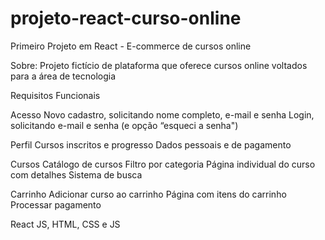 # projeto-react-curso-online
 Primeiro Projeto em React -  E-commerce de cursos online

Sobre: 
Projeto fictício de plataforma que oferece cursos online voltados para a área de tecnologia


Requisitos Funcionais

Acesso
Novo cadastro, solicitando nome completo, e-mail e senha
Login, solicitando e-mail e senha (e opção “esqueci a senha")

Perfil
Cursos inscritos e progresso
Dados pessoais e de pagamento

Cursos
Catálogo de cursos
Filtro por categoria
Página individual do curso com detalhes
Sistema de busca

Carrinho
Adicionar curso ao carrinho
Página com itens do carrinho
Processar pagamento

React JS, HTML, CSS e JS
